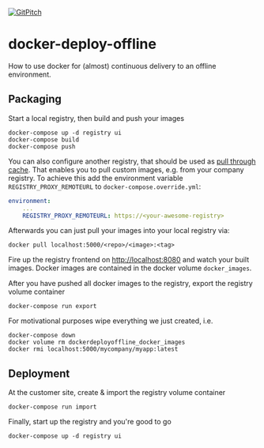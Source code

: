 [![GitPitch](https://gitpitch.com/assets/badge.svg)](https://gitpitch.com/awesome-inc/docker-deploy-offline/master)

# docker-deploy-offline

How to use docker for (almost) continuous delivery to an offline environment.

## Packaging

Start a local registry, then build and push your images

```shell
docker-compose up -d registry ui
docker-compose build
docker-compose push
```

You can also configure another registry, that should be used as [pull through cache](https://docs.docker.com/registry/recipes/mirror/). That enables you to pull
custom images, e.g. from your company registry. To achieve this add the environment variable `REGISTRY_PROXY_REMOTEURL` to `docker-compose.override.yml`:

```yaml
environment:
    ...
    REGISTRY_PROXY_REMOTEURL: https://<your-awesome-registry>
```

Afterwards you can just pull your images into your local registry via:

```shell
docker pull localhost:5000/<repo>/<image>:<tag>
```

Fire up the registry frontend on [http://localhost:8080](http://localhost:8080) and watch your built images.
Docker images are contained in the docker volume `docker_images`.

After you have pushed all docker images to the registry, export the registry volume container

```shell
docker-compose run export
```

For motivational purposes wipe everything we just created, i.e.

```shell
docker-compose down
docker volume rm dockerdeployoffline_docker_images
docker rmi localhost:5000/mycompany/myapp:latest
```

## Deployment

At the customer site, create & import the registry volume container

```shell
docker-compose run import
```

Finally, start up the registry and you're good to go

```shell
docker-compose up -d registry ui
```
